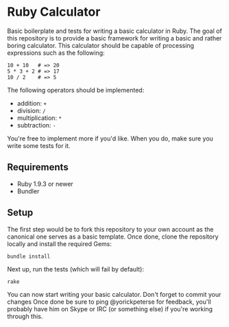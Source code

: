 # Ruby Calculator

Basic boilerplate and tests for writing a basic calculator in Ruby. The goal of
this repository is to provide a basic framework for writing a basic and rather
boring calculator. This calculator should be capable of processing expressions
such as the following:

    10 + 10   # => 20
    5 * 3 + 2 # => 17
    10 / 2    # => 5

The following operators should be implemented:

* addition: `+`
* division: `/`
* multiplication: `*`
* subtraction: `-`

You're free to implement more if you'd like. When you do, make sure you write
some tests for it.

## Requirements

* Ruby 1.9.3 or newer
* Bundler

## Setup

The first step would be to fork this repository to your own account as the
canonical one serves as a basic template. Once done, clone the repository
locally and install the required Gems:

    bundle install

Next up, run the tests (which will fail by default):

    rake

You can now start writing your basic calculator. Don't forget to commit your
changes Once done be sure to ping @yorickpeterse for feedback, you'll probably
have him on Skype or IRC (or something else) if you're working through this.
